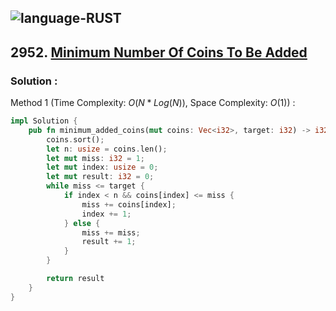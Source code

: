 ![language-RUST](https://img.shields.io/badge/%20-RUST-8d4004?style=for-the-badge&logo=RUST)
---

## 2952. [Minimum Number Of Coins To Be Added](https://leetcode.com/problems/minimum-number-of-coins-to-be-added)

### Solution :

Method 1 (Time Complexity: $O(N*Log(N))$, Space Complexity: $O(1)$) :
```rust
impl Solution {
    pub fn minimum_added_coins(mut coins: Vec<i32>, target: i32) -> i32 {
        coins.sort();
        let n: usize = coins.len();
        let mut miss: i32 = 1;
        let mut index: usize = 0;
        let mut result: i32 = 0;
        while miss <= target {
            if index < n && coins[index] <= miss {
                miss += coins[index];
                index += 1;
            } else {
                miss += miss;
                result += 1;
            }
        }

        return result
    }
}
```
